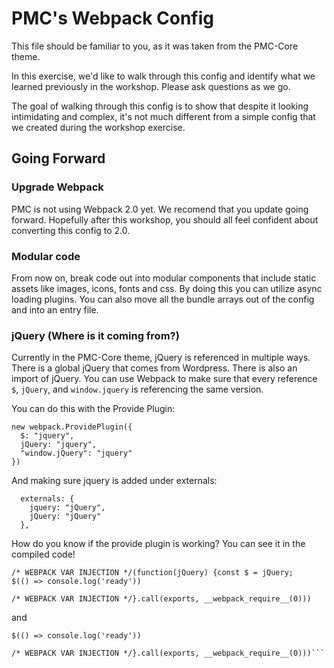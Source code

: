 # PMC's Webpack Config

This file should be familiar to you, as it was taken from the PMC-Core theme.

In this exercise, we'd like to walk through this config and identify what we learned previously in the workshop. Please ask questions as we go.

The goal of walking through this config is to show that despite it looking intimidating and complex, it's not much different from a simple config that we created during the workshop exercise.

## Going Forward

### Upgrade Webpack
PMC is not using Webpack 2.0 yet.  We recomend that you update going forward. Hopefully after this workshop, you should all feel confident about converting this config to 2.0.

### Modular code
From now on, break code out into modular components that include static assets like images, icons, fonts and css. By doing this you can utilize async loading plugins. You can also move all the bundle arrays out of the config and into an entry file.

### jQuery (Where is it coming from?)
Currently in the PMC-Core theme, jQuery is referenced in multiple ways. There is a global jQuery that comes from Wordpress. There is also an import of jQuery.  You can use Webpack to make sure that every reference `$`, `jQuery`, and `window.jquery` is referencing the same version.

You can do this with the Provide Plugin:
```
new webpack.ProvidePlugin({
  $: "jquery",
  jQuery: "jquery",
  "window.jQuery": "jquery"
})
```

And making sure jquery is added under externals:
```
  externals: {
    jquery: "jQuery",
    jQuery: "jQuery"
  },

```
How do you know if the provide plugin is working? You can see it in the compiled code!

```
/* WEBPACK VAR INJECTION */(function(jQuery) {const $ = jQuery;
$(() => console.log('ready'))

/* WEBPACK VAR INJECTION */}.call(exports, __webpack_require__(0)))
```

and

```/* WEBPACK VAR INJECTION */(function(__webpack_provided_window_dot_jQuery) {var $ = __webpack_provided_window_dot_jQuery;
$(() => console.log('ready'))

/* WEBPACK VAR INJECTION */}.call(exports, __webpack_require__(0)))```

